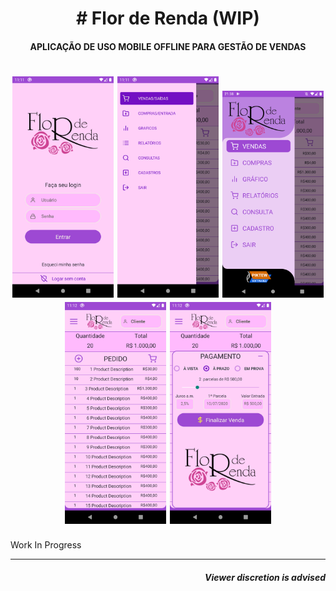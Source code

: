 <h1 align="center">
# Flor de Renda (WIP)
</h1>

<h4 align="center">
APLICAÇÃO DE USO MOBILE OFFLINE PARA GESTÃO DE VENDAS
</h4>

<h1 align="center">
<img src="screenshots/login.png" width="32%" >
<img src="screenshots/drawer-menu.png" width="32%" >
<img src="screenshots/drawer-menu-update.png" width="32%" >
<img src="screenshots/sales.png" width="32%" >
<img src="screenshots/close-sales.png" width="32%" >
</h1>

Work In Progress

---

<h5 align="right">
Viewer discretion is advised
</h5>
